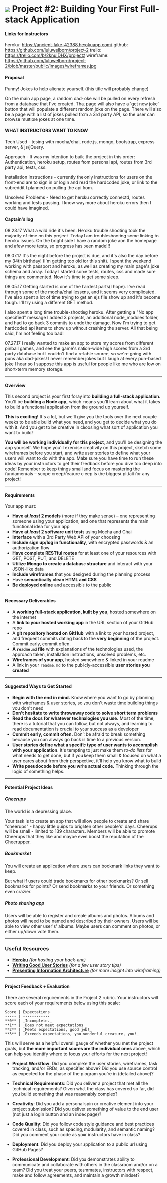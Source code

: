 # ![](https://ga-dash.s3.amazonaws.com/production/assets/logo-9f88ae6c9c3871690e33280fcf557f33.png) Project #2: Building Your First Full-stack Application

#### Links for Instructors
heroku: https://ancient-lake-42388.herokuapp.com/
github: https://github.com/luluwelborn/project-2
trello: https://trello.com/b/2knuIDHX/project2
wireframe: https://github.com/luluwelborn/project-2/blob/master/public/images/wireframes.jpg

#### Proposal
Punny! Jokes to help alienate yourself.
(this title will probably change)

On the main app page, a random dad-joke will be pulled on every refresh from a database that I've created. That page will also have a 'get new joke' button that will populate a different random joke on the page. There will also be a page with a list of jokes pulled from a 3rd party API, so the user can browse multiple jokes at one time.

#### WHAT INSTRUCTORS WANT TO KNOW
Tech Used - tesing with mocha/chai, node.js, mongo, bootstrap, express server, & js/jQuery.

Approach - It was my intention to build the project in this order:
Authentication, heroku setup, routes from personal api, routes from 3rd party api, tests, css.

Installation Instructions - currently the only instructions for users on the front-end are to sign in or login and read the hardcoded joke, or link to the subreddit I planned on pulling the api from.

Unsolved Problems - Need to get heroku correctly connectd, routes working and tests passing. I know way more about heroku errors then I could have imagined.

#### Captain's log
08.23.17
What a wild ride it's been. Heroku trouble shooting took the majority of time on this project. Today I am troubleshooting some linking to heroku issues. On the bright side I have a random joke aon the homepage and afew more tests, so progress has been made!!!


08.07.17
It's the night before the project is due, and it's also the day before my 34th birthday! (I'm getting too old for this shit).
I spent the weekend working with passport and heroku, as well as creating my main page's joke schema and array. Today I started some tests, routes, css and made sure things are commented. Now it's time to get some sleep.

08.05.17
Getting started is one of the hardest parts(I hope). I've read through some of the mocha/chai lessons, and it seems very complicated. I've also spent a lot of time trying to get an ejs file show up and it's become tough. I'll try using a different GET method.

I also spent a long time trouble-shooting heroku. After getting a "No app specified" message I added 3 projects, an additional node_modules folder, and had to go back 3 commits to undo the damage. Now I'm trying to get hardcoded api items to show up without crashing the server. All that being said, I'm not feeling too bad!

07.27.17
I really wanted to make an app to store my scores from different pinball games, and see the game's nation-wide high scores from a 3rd party database but I couldn't find a reliable source, so we're going with puns aka dad-jokes! I never remember jokes but I laugh at every pun-based joke I hear so I suppose this app is useful for people like me who are low on short-term memory storage.

---

#### Overview

This second project is your first foray into **building a full-stack application.** You'll be **building a Node app,** which means you'll learn about what it takes to build a functional application from the ground up yourself.

**This is exciting!** It's a lot, but we'll give you the tools over the next couple weeks to be able build what you need, and you get to decide what you do with it. And you get to be creative in choosing what sort of application you want to build!

**You will be working individually for this project**, and you'll be designing the app yourself. We hope you'll exercise creativity on this project, sketch some wireframes before you start, and write user stories to define what your users will want to do with the app. Make sure you have time to run these ideas by your instructors to get their feedback before you dive too deep into code! Remember to keep things small and focus on mastering the fundamentals – scope creep/feature creep is the biggest pitfall for any project!

---

#### Requirements

Your app must:

* **Have at _least_ 2 models** (more if they make sense) – one representing someone using your application, and one that represents the main functional idea for your app
* **Have at _least_ 2 software unit tests** using Mocha and Chai
* **Interface** with a 3rd Party Web API of your choosing
* **Include sign up/log in functionality**, with encrypted passwords & an authorization flow
* **Have complete RESTful routes** for at least one of your resources with GET, POST, PUT, and DELETE
* **Utilize Mongo to create a database structure** and interact with your JSON-like data
* **Include wireframes** that you designed during the planning process
* Have **semantically clean HTML and CSS**
* **Be deployed online** and accessible to the public

---

#### Necessary Deliverables

* A **working full-stack application, built by you**, hosted somewhere on the internet
* A **link to your hosted working app** in the URL section of your GitHub repo
* A **git repository hosted on GitHub**, with a link to your hosted project,  and frequent commits dating back to the **very beginning** of the project. Commit early, commit often.
* **A ``readme.md`` file** with explanations of the technologies used, the approach taken, installation instructions, unsolved problems, etc.
* **Wireframes of your app**, hosted somewhere & linked in your readme
* A link in your ``readme.md`` to the publicly-accessible **user stories you created**

---

#### Suggested Ways to Get Started

* **Begin with the end in mind.** Know where you want to go by planning with wireframes & user stories, so you don't waste time building things you don't need
* **Don’t hesitate to write throwaway code to solve short term problems**
* **Read the docs for whatever technologies you use.** Most of the time, there is a tutorial that you can follow, but not always, and learning to read documentation is crucial to your success as a developer
* **Commit early, commit often.** Don’t be afraid to break something because you can always go back in time to a previous version.
* **User stories define what a specific type of user wants to accomplish with your application**. It's tempting to just make them _to-do lists_ for what needs to get done, but if you keep them small & focused on what a user cares about from their perspective, it'll help you know what to build
* **Write pseudocode before you write actual code.** Thinking through the logic of something helps.

---

#### Potential Project Ideas

##### Cheerups
The world is a depressing place.

Your task is to create an app that will allow people to create and share "cheerups" - happy little quips to brighten other people's' days. Cheerups will be small - limited to 139 characters. Members will be able to promote Cheerups that they like and maybe even boost the reputation of the Cheerupper.

##### Bookmarket
You will create an application where users can bookmark links they want to keep.

But what if users could trade bookmarks for other bookmarks? Or sell bookmarks for points? Or send bookmarks to your friends. Or something even crazier.

##### Photo sharing app
Users will be able to register and create albums and photos. Albums and photos will need to be named and described by their owners. Users will be able to view other user's' albums. Maybe users can comment on photos, or either up/down vote them.

---

### Useful Resources

* **[Heroku](http://www.heroku.com)** _(for hosting your back-end)_
* **[Writing Good User Stories](http://www.mariaemerson.com/user-stories/)** _(for a few user story tips)_
* **[Presenting Information Architecture](http://webstyleguide.com/wsg3/3-information-architecture/4-presenting-information.html)** _(for more insight into wireframing)_

---

#### Project Feedback + Evaluation

There are several requirements in the Project 2 rubric. Your instructors will score each of your requirements below using this scale:

    Score | Expectations
    ----- | ------------
    **0** | _Incomplete._
    **1** | _Does not meet expectations._
    **2** | _Meets expectations, good job!_
    **3** | _Exceeds expectations, you wonderful creature, you!_

 This will serve as a helpful overall gauge of whether you met the project goals, but __the more important scores are the individual ones__ above, which can help you identify where to focus your efforts for the next project!


* __Project Workflow__: Did you complete the user stories, wireframes, task tracking, and/or ERDs, as specified above? Did you use source control as expected for the phase of the program you’re in (detailed above)?

* __Technical Requirements__: Did you deliver a project that met all the technical requirements? Given what the class has covered so far, did you build something that was reasonably complex?

* __Creativity__: Did you add a personal spin or creative element into your project submission? Did you deliver something of value to the end user (not just a login button and an index page)?

* __Code Quality__: Did you follow code style guidance and best practices covered in class, such as spacing, modularity, and semantic naming? Did you comment your code as your instructors have in class?

* __Deployment__: Did you deploy your application to a public url using GitHub Pages?

* __Professional Development__: Did you demonstrates ability to communicate and collaborate with others in the classroom and/or on a team? Did you treat your peers, teammates, instructors with respect, make and follow agreements, and maintain a growth mindset?

